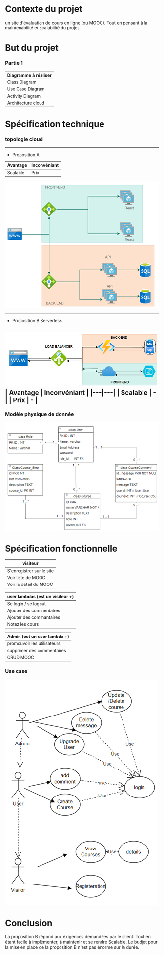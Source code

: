 # Contexte du projet
un site d'évaluation de cours en ligne (ou MOOC).
Tout en pensant à la maintenabilité et scalabilité du projet

# But du projet
### Partie 1
| Diagramme à réaliser |
|---|
| Class Diagram |
|Use Case Diagram |
|Activity Diagram|
|Architecture cloud|


# Spécification technique
### topologie cloud
-----------------
- Proposition A

| Avantage  | Inconvéniant  |
|---|---|
| Scalable  | Prix  |

![topologie1](https://github.com/mohamedabcd/ps-1mooc/blob/main/proposition1.png?raw=true)

-----------------
- Proposition B Serverless

![topologie2](https://github.com/mohamedabcd/ps-1mooc/blob/main/proposition2.png?raw=true)
| Avantage  | Inconvéniant  |
|---|---|
| Scalable  | - |
| Prix  | - |
-----------------
### Modèle physique de donnée
![topologie2](https://github.com/mohamedabcd/ps-1mooc/blob/main/MCD.png)



# Spécification fonctionnelle
| visiteur |
|---|
| S'enregistrer sur le site|
| Voir liste de MOOC |
|Voir le détail du MOOC|

| user lambdas (est un visiteur +) |
|---|
| Se login / se logout |
| Ajouter des commentaires|
|Ajouter des commantaires|
|Notez les cours|

| Admin (est un user lambda +) |
|---|
| promouvoir les utilisateurs|
|supprimer des commentaires|
|CRUD MOOC |


### Use case
![usecase](https://github.com/mohamedabcd/ps-1mooc/blob/main/usecase.png?raw=true)

# Conclusion
La proposition B répond aux éxigences demandées par le client. Tout en étant facile à implémenter, à maintenir et se rendre Scalable. Le budjet pour la mise en place de la proposition B n'est pas énorme sur la durée.   



